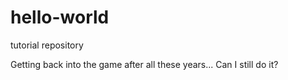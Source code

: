 # hello-world
tutorial repository

Getting back into the game after all these years...
Can I still do it?
